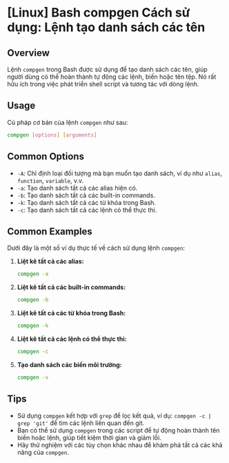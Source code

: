 # [Linux] Bash compgen Cách sử dụng: Lệnh tạo danh sách các tên

## Overview
Lệnh `compgen` trong Bash được sử dụng để tạo danh sách các tên, giúp người dùng có thể hoàn thành tự động các lệnh, biến hoặc tên tệp. Nó rất hữu ích trong việc phát triển shell script và tương tác với dòng lệnh.

## Usage
Cú pháp cơ bản của lệnh `compgen` như sau:
```bash
compgen [options] [arguments]
```

## Common Options
- `-A`: Chỉ định loại đối tượng mà bạn muốn tạo danh sách, ví dụ như `alias`, `function`, `variable`, v.v.
- `-a`: Tạo danh sách tất cả các alias hiện có.
- `-b`: Tạo danh sách tất cả các built-in commands.
- `-k`: Tạo danh sách tất cả các từ khóa trong Bash.
- `-c`: Tạo danh sách tất cả các lệnh có thể thực thi.

## Common Examples
Dưới đây là một số ví dụ thực tế về cách sử dụng lệnh `compgen`:

1. **Liệt kê tất cả các alias:**
   ```bash
   compgen -a
   ```

2. **Liệt kê tất cả các built-in commands:**
   ```bash
   compgen -b
   ```

3. **Liệt kê tất cả các từ khóa trong Bash:**
   ```bash
   compgen -k
   ```

4. **Liệt kê tất cả các lệnh có thể thực thi:**
   ```bash
   compgen -c
   ```

5. **Tạo danh sách các biến môi trường:**
   ```bash
   compgen -v
   ```

## Tips
- Sử dụng `compgen` kết hợp với `grep` để lọc kết quả, ví dụ: `compgen -c | grep 'git'` để tìm các lệnh liên quan đến git.
- Bạn có thể sử dụng `compgen` trong các script để tự động hoàn thành tên biến hoặc lệnh, giúp tiết kiệm thời gian và giảm lỗi.
- Hãy thử nghiệm với các tùy chọn khác nhau để khám phá tất cả các khả năng của `compgen`.